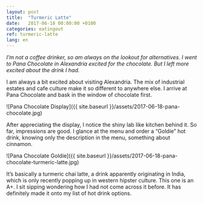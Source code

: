 ```yaml
---
layout: post
title:  "Turmeric Latte"
date:   2017-06-18 00:00:00 +0100
categories: eatingout
ref: turmeric-latte
lang: en
---
```


*I’m not a coffee drinker, so am always on the lookout for alternatives. I went to Pana Chocolate in Alexandria excited for the chocolate. But I left more excited about the drink I had.*

I am always a bit excited about visiting Alexandria. The mix of industrial estates and cafe culture make it so different to anywhere else. I arrive at Pana Chocolate and bask in the window of chocolate first.

![Pana Chocolate Display]({{ site.baseurl }}/assets/2017-06-18-pana-chocolate.jpg)

After appreciating the display, I notice the shiny lab like kitchen behind it. So far, impressions are good. I glance at the menu and order a “Goldie” hot drink, knowing only the description in the menu, something about cinnamon.

![Pana Chocolate Goldie]({{ site.baseurl }}/assets/2017-06-18-pana-chocolate-turmeric-latte.jpg)

It’s basically a turmeric chai latte, a drink apparently originating in India, which is only recently popping up in western hipster culture. This one is an A+. I sit sipping wondering how I had not come across it before. It has definitely made it onto my list of hot drink options.
